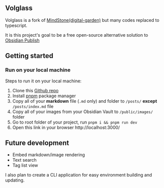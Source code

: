 ## Volglass
Volglass is a fork of [MindStone(digital-garden)](https://github.com/TuanManhCao/digital-garden) but many codes replaced to typescript.

It is this project's goal to be a free open-source alternative solution to [Obsidian Publish](https://obsidian.md/publish)

## Getting started
### Run on your local machine

Steps to run it on your local machine:
1. Clone this [Github repo](https://github.com/turtton/volglass)
2. Install [pnpm](https://pnpm.io/installation) package manager 
3. Copy all of your **markdown** file (`.md` only) and folder to `/posts/` **except** `/posts/index.md` file
4. Copy all of your images from your Obsidian Vault to `/public/images/` folder 
5. Go to root folder of your project, run `pnpm i && pnpm run dev`
6. Open this link in your browser http://localhost:3000/ 

## Future development 

- Embed markdown/image rendering
- Text search
- Tag list view

I also plan to create a CLI application for easy environment building and updating.